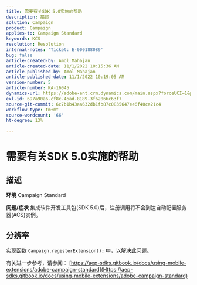 ```yaml
---
title: 需要有关SDK 5.0实施的帮助
description: 描述
solution: Campaign
product: Campaign
applies-to: Campaign Standard
keywords: KCS
resolution: Resolution
internal-notes: 'Ticket: E-000188089'
bug: false
article-created-by: Amol Mahajan
article-created-date: 11/1/2022 10:15:36 AM
article-published-by: Amol Mahajan
article-published-date: 11/1/2022 10:19:05 AM
version-number: 5
article-number: KA-16045
dynamics-url: https://adobe-ent.crm.dynamics.com/main.aspx?forceUCI=1&pagetype=entityrecord&etn=knowledgearticle&id=5079b61d-ce59-ed11-9561-6045bd006a22
exl-id: 697a90a6-cf8c-46ad-8189-3f62066c63f7
source-git-commit: 6c7b1b43aa632db1fb87c0835647ee6f40ca21c4
workflow-type: tm+mt
source-wordcount: '66'
ht-degree: 13%

---
```


# 需要有关SDK 5.0实施的帮助

## 描述

<b>环境</b>
Campaign Standard


<b>问题/症状</b>
集成软件开发工具包(SDK 5.0)后，注册调用将不会到达自动配置服务器(ACS)实例。


## 分辨率


实现函数 `Campaign.registerExtension();` 中，以解决此问题。

有关进一步参考，请参阅： [https://aep-sdks.gitbook.io/docs/using-mobile-extensions/adobe-campaign-standard](Https://aep-sdks.gitbook.io/docs/using-mobile-extensions/adobe-campaign-standard)
